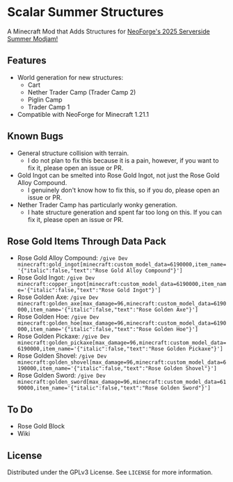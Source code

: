 # Scalar Summer Structures

A Minecraft Mod that Adds Structures for [NeoForge's 2025 Serverside Summer Modjam!](https://neoforged.net/news/2025serversidesummer/)

## Features
- World generation for new structures:
  - Cart
  - Nether Trader Camp (Trader Camp 2)
  - Piglin Camp
  - Trader Camp 1
- Compatible with NeoForge for Minecraft 1.21.1

## Known Bugs
- General structure collision with terrain.
  - I do not plan to fix this because it is a pain, however, if you want to fix it, please open an issue or PR.
- Gold Ingot can be smelted into Rose Gold Ingot, not just the Rose Gold Alloy Compound.
  - I genuinely don't know how to fix this, so if you do, please open an issue or PR.
- Nether Trader Camp has particularly wonky generation.
  - I hate structure generation and spent far too long on this. If you can fix it, please open an issue or PR.

## Rose Gold Items Through Data Pack
- Rose Gold Alloy Compound: `/give Dev minecraft:gold_ingot[minecraft:custom_model_data=6190000,item_name='{"italic":false,"text":"Rose Gold Alloy Compound"}']`
- Rose Gold Ingot: `/give Dev minecraft:copper_ingot[minecraft:custom_model_data=6190000,item_name='{"italic":false,"text":"Rose Gold Ingot"}']`
- Rose Golden Axe: `/give Dev minecraft:golden_axe[max_damage=96,minecraft:custom_model_data=6190000,item_name='{"italic":false,"text":"Rose Golden Axe"}']`
- Rose Golden Hoe: `/give Dev minecraft:golden_hoe[max_damage=96,minecraft:custom_model_data=6190000,item_name='{"italic":false,"text":"Rose Golden Hoe"}']`
- Rose Golden Pickaxe: `/give Dev minecraft:golden_pickaxe[max_damage=96,minecraft:custom_model_data=6190000,item_name='{"italic":false,"text":"Rose Golden Pickaxe"}']`
- Rose Golden Shovel: `/give Dev minecraft:golden_shovel[max_damage=96,minecraft:custom_model_data=6190000,item_name='{"italic":false,"text":"Rose Golden Shovel"}']`
- Rose Golden Sword: `/give Dev minecraft:golden_sword[max_damage=96,minecraft:custom_model_data=6190000,item_name='{"italic":false,"text":"Rose Golden Sword"}']`

## To Do
- Rose Gold Block
- Wiki

## License
Distributed under the GPLv3 License. See `LICENSE` for more information.